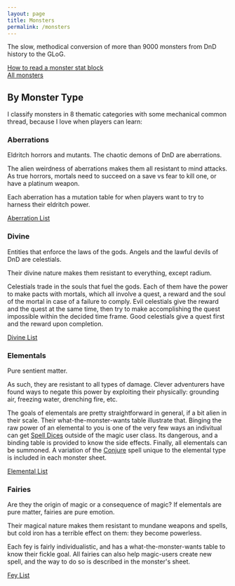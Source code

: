 ```yaml
---
layout: page
title: Monsters
permalink: /monsters
---
```


The slow, methodical conversion of more than 9000 monsters from DnD history to the GLoG.

[How to read a monster stat block](/monsters/lexicon)<br>
[All monsters](/list/monsters)

## By Monster Type
I classify monsters in 8 thematic categories with some mechanical common thread, because I love when players can learn:

### Aberrations
Eldritch horrors and mutants. The chaotic demons of DnD are aberrations.

The alien weirdness of aberrations makes them all resistant to mind attacks. As true horrors, mortals need to succeed on a save vs fear to kill one, or have a platinum weapon.

Each aberration has a mutation table for when players want to try to harness their eldritch power.

[Aberration List](/list/monsters-aberration)

### Divine
Entities that enforce the laws of the gods. Angels and the lawful devils of DnD are celestials.

Their divine nature makes them resistant to everything, except radium.

Celestials trade in the souls that fuel the gods. Each of them have the power to make pacts with mortals, which all involve a quest, a reward and the soul of the mortal in case of a failure to comply. Evil celestials give the reward and the quest at the same time, then try to make accomplishing the quest impossible within the decided time frame. Good celestials give a quest first and the reward upon completion.

[Divine List](/list/monsters-celestial)

### Elementals
Pure sentient matter.

As such, they are resistant to all types of damage. Clever adventurers have found ways to negate this power by exploiting their physically: grounding air, freezing water, drenching fire, etc.

The goals of elementals are pretty straightforward in general, if a bit alien in their scale. Their what-the-monster-wants table illustrate that. Binging the raw power of an elemental to you is one of the very few ways an indivitual can get [Spell Dices](https://saltygoo.github.io/class/magic-user#spells) outside of the magic user class. Its dangerous, and a binding table is provided to know the side effects. Finally, all elementals can be summoned. A variation of the [Conjure](https://saltygoo.github.io/2020/11/12/conjure/) spell unique to the elemental type is included in each monster sheet.

[Elemental List](/list/monsters-elemental)

### Fairies
Are they the origin of magic or a consequence of magic? If elementals are pure matter, fairies are pure emotion.

Their magical nature makes them resistant to mundane weapons and spells, but cold iron has a terrible effect on them: they become powerless.

Each fey is fairly individualistic, and has a what-the-monster-wants table to know their fickle goal. All fairies can also help magic-users create new spell, and the way to do so is described in the monster's sheet.

[Fey List](/list/monsters-fey)
